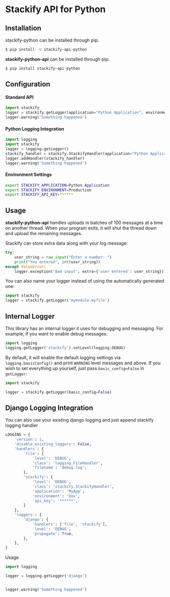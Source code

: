 Stackify API for Python
=======================

## Installation
stackify-python can be installed through pip:
```bash
$ pip install -U stackify-api-python
```

**stackify-python-api** can be installed through pip:
```bash
$ pip install stackify-api-python
```

## Configuration


#### Standard API
```python
import stackify
logger = stackify.getLogger(application="Python Application", environment="Production", api_key="***")
logger.warning('Something happened')
```

#### Python Logging Integration

```python
import logging
import stackify
logger = logging.getLogger()
stackify_handler = stackify.StackifyHandler(application="Python Application", environment="Production", api_key="***")
logger.addHandler(stackify_handler)
logger.warning('Something happened')
```

#### Environment Settings

```bash
export STACKIFY_APPLICATION=Python Application
export STACKIFY_ENVIRONMENT=Production
export STACKIFY_API_KEY=******
```


## Usage

**stackify-python-api** handles uploads in batches of 100 messages at a time on another thread.
When your program exits, it will shut the thread down and upload the remaining messages.

Stackify can store extra data along with your log message:
```python
try:
    user_string = raw_input("Enter a number: ")
    print("You entered", int(user_string))
except ValueError:
    logger.exception('Bad input', extra={'user entered': user_string})
```

You can also name your logger instead of using the automatically generated one:
```python
import stackify
logger = stackify.getLogger('mymodule.myfile')
```

## Internal Logger

This library has an internal logger it uses for debugging and messaging.
For example, if you want to enable debug messages:
```python
import logging
logging.getLogger('stackify').setLevel(logging.DEBUG)
```

By default, it will enable the default logging settings via `logging.basicConfig()`
and print `WARNING` level messages and above. If you wish to set everything up yourself,
just pass `basic_config=False` in `getLogger`:
```python
import stackify

logger = stackify.getLogger(basic_config=False)
```

## Django Logging Integration

You can also use your existing django logging and just append stackify logging handler

```python
LOGGING = {
    'version': 1,
    'disable_existing_loggers': False,
    'handlers': {
        'file': {
            'level': 'DEBUG',
            'class': 'logging.FileHandler',
            'filename': 'debug.log',
        },
        'stackify': {
            'level': 'DEBUG',
            'class': 'stackify.StackifyHandler',
            'application': 'MyApp',
            'environment': 'Dev',
            'api_key': '******',
        }
    },
    'loggers': {
        'django': {
            'handlers': ['file', 'stackify'],
            'level': 'DEBUG',
            'propagate': True,
        },
    },
}
```

Usage
```python
import logging

logger = logging.getLogger('django')


logger.warning('Something happened')
```
